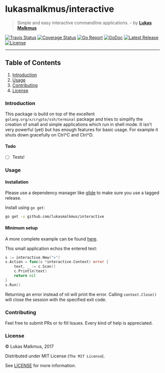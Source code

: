 # lukasmalkmus/interactive
> Simple and easy interactive commandline applications. - by **[Lukas Malkmus](https://github.com/lukasmalkmus)**

[![Travis Status][travis_badge]][travis]
[![Coverage Status][coverage_badge]][coverage]
[![Go Report][report_badge]][report]
[![GoDoc][docs_badge]][docs]
[![Latest Release][release_badge]][release]
[![License][license_badge]][license]

---

## Table of Contents
1. [Introduction](#introduction)
2. [Usage](#usage)
3. [Contributing](#contributing)
4. [License](#license)

### Introduction
This package is build on top of the excellent `golang.org/x/crypto/ssh/terminal`
package and tries to simplify the creation of small and simple applications
which run in shell mode.
It isn't very powerful (yet) but has enough features for basic usage. For
example it shuts down gracefully on Ctrl^C and Ctrl^D.

#### Todo
  - [ ] Tests!

### Usage
#### Installation
Please use a dependency manager like [glide](http://glide.sh) to make sure you
use a tagged release.

Install using `go get`:
```bash
go get -u github.com/lukasmalkmus/interactive
```

#### Minimum setup
A more complete example can be found [here](examples/usage.go).

This small application echos the entered text:
```go
s := interactive.New(">")
s.Action = func(c *interactive.Context) error {
    text, _ := c.Scan()
    c.Println(text)
    return nil
}
s.Run()
```
Returning an error instead of nil will print the error. Calling `context.Close()`
will close the session with the specified exit code.

### Contributing
Feel free to submit PRs or to fill Issues. Every kind of help is appreciated.

### License
© Lukas Malkmus, 2017

Distributed under MIT License (`The MIT License`).

See [LICENSE](LICENSE) for more information.


[travis]: https://travis-ci.org/lukasmalkmus/interactive
[travis_badge]: https://travis-ci.org/lukasmalkmus/interactive.svg
[coverage]: https://coveralls.io/github/lukasmalkmus/interactive?branch=master
[coverage_badge]: https://coveralls.io/repos/github/lukasmalkmus/interactive/badge.svg?branch=master
[report]: https://goreportcard.com/report/github.com/lukasmalkmus/interactive
[report_badge]: https://goreportcard.com/badge/github.com/lukasmalkmus/interactive
[docs]: https://godoc.org/github.com/lukasmalkmus/interactive
[docs_badge]: https://godoc.org/github.com/lukasmalkmus/interactive?status.svg
[release]: https://github.com/lukasmalkmus/interactive/releases
[release_badge]: https://img.shields.io/github/release/lukasmalkmus/interactive.svg
[license]: https://opensource.org/licenses/MIT
[license_badge]: https://img.shields.io/badge/license-MIT-blue.svg
